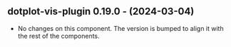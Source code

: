   ## dotplot-vis-plugin 0.19.0 - (2024-03-04)
  
  * No changes on this component. The version is bumped to align it
    with the rest of the components.
